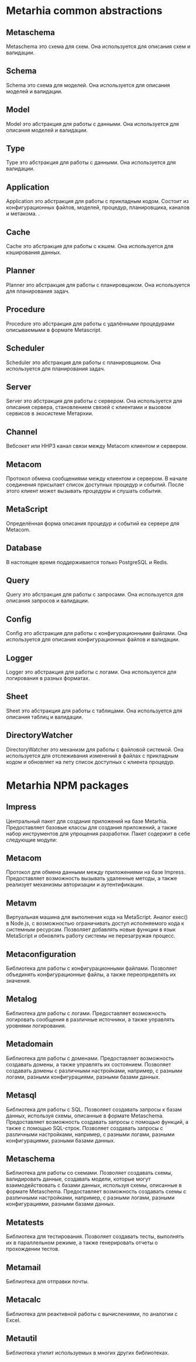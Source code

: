 # Metarhia common abstractions



## Metaschema

Metaschema это схема для схем. Она используется для описания схем и валидации.

## Schema

Schema это схема для моделей. Она используется для описания моделей и валидации.

## Model

Model это абстракция для работы с данными. Она используется для описания моделей и валидации.

## Type

Type это абстракция для работы с данными. Она используется для валидации.

## Application

Application это абстракция для работы с прикладным кодом. Состоит из конфигурационных файлов, моделей, процедур, планировщика, каналов и метакома.
.
## Cache

Cache это абстракция для работы с кэшем. Она используется для кэширования данных.

## Planner

Planner это абстракция для работы с планировщиком. Она используется для планирования задач.

## Procedure

Procedure это абстракция для работы с удалёнными процедурами описываемыми в формате Metascript. 

## Scheduler

Scheduler это абстракция для работы с планировщиком. Она используется для планирования задач.

## Server

Server это абстракция для работы с сервером. Она используется для описания сервера, становлением связей с клиентами и вызовом сервисов в экосистеме Метархии.

## Channel

Вебсокет или HHP3 канал связи между Metacom клиентом и сервером.

## Metacom

Протокол обмена сообщениями между клиентом и сервером. В начале соединения присылает список доступных процедур и событий. После этого клиент может вызывать процедуры и слушать события.

## MetaScript

Определённая форма описания процедур и событий еа сервере для Metacom.

## Database

В настоящее время поддерживается только PostgreSQL и Redis.

## Query

Query это абстракция для работы с запросами. Она используется для описания запросов и валидации.

## Config

Config это абстракция для работы с конфигурационными файлами. Она используется для описания конфигурационных файлов и валидации.

## Logger

Logger это абстракция для работы с логами. Она используется для логирования в разных форматах.

## Sheet

Sheet это абстракция для работы с таблицами. Она используется для описания таблиц и валидации.
## DirectoryWatcher

DirectoryWatcher это механизм для работы с файловой системой. Она используется для отслеживания изменений в файлах с прикладным кодом и обновляет на лету список доступных с клиента процедур.

#
# Metarhia NPM packages



## Impress

Центральный пакет для создания приложений на базе Metarhia. Предоставляет базовые классы для создания приложений, а также набор инструментов для упрощения разработки. Пакет содержит в себе следующие модули:

## Metacom

Протокол для обмена данными между приложениями на базе Impress. Предоставляет возможность вызывать удаленные методы, а также реализует механизмы авторизации и аутентификации.
## Metavm

Виртуальная машина для выполнения кода на MetaScript. Аналог exec() в Node.js, с возможностью ограничивать доступ исполняемого кода к системным ресурсам. Позволяет добавлять новые функции в язык MetaScript и обновлять работу системы не перезагружая процесс.
## Metaconfiguration

Библиотека для работы с конфигурационными файлами. Позволяет объединять конфигурационные файлы, а также переопределять их значения.

## Metalog

Библиотека для работы с логами. Предоставляет возможность логировать сообщения в различные источники, а также управлять уровнями логирования.

## Metadomain

Библиотека для работы с доменами. Предоставляет возможность создавать домены, а также управлять их состоянием. Позволяет создавать домены с различными настройками, например, с разными логами, разными конфигурациями, разными базами данных.
## Metasql

Библиотека для работы с SQL. Позволяет создавать запросы к базам данных, используя схемы, описанные в формате Metaschema. Предоставляет возможность создавать запросы с помощью функций, а также с помощью SQL-строк. Позволяет создавать запросы с различными настройками, например, с разными логами, разными конфигурациями, разными базами данных.

## Metaschema

Библиотека для работы со схемами. Позволяет создавать схемы, валидировать данные, создавать модели, которые могут взаимодействовать с базами данных, используя схемы, описанные в формате Metaschema. Предоставляет возможность создавать схемы с различными настройками, например, с разными логами, разными конфигурациями, разными базами данных. 
## Metatests

Библиотека для тестирования. Позволяет создавать тесты, выполнять их в параллельном режиме, а также генерировать отчеты о прохождении тестов. 

## Metamail

Библиотека для отправки почты.

## Metacalc

Библиотека для реактивной работы с вычислениями, по аналогии с Excel. 

## Metautil

Библиотека утилит используемых в многих других библиотеках.